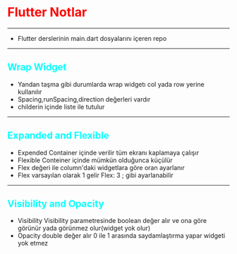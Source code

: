 # <span style="color:red">Flutter Notlar</span>
---
- Flutter derslerinin main.dart dosyalarını içeren repo
---
## <span style="color:cyan">Wrap Widget</span>
- Yandan taşma gibi durumlarda wrap widgetı col yada row yerine kullanılır
- Spacing,runSpacing,direction değerleri vardır
- childerin içinde liste ile tutulur
---
## <span style="color:cyan">Expanded and Flexible</span>
- Expended Container içinde verilir tüm ekranı kaplamaya çalışır
- Flexible Conteiner içinde mümkün olduğunca küçülür
- Flex değeri ile column'daki widgetlara göre oran ayarlanır 
- Flex varsayılan olarak 1 gelir Flex: 3 ; gibi ayarlanabilir
---
## <span style="color:cyan">Visibility and Opacity</span>
-  Visibility Visibility parametresinde boolean değer alır ve ona göre görünür yada görünmez olur(widget yok olur)
- Opacity double değer alır 0 ile 1 arasında saydamlaştırma yapar widgeti yok etmez




